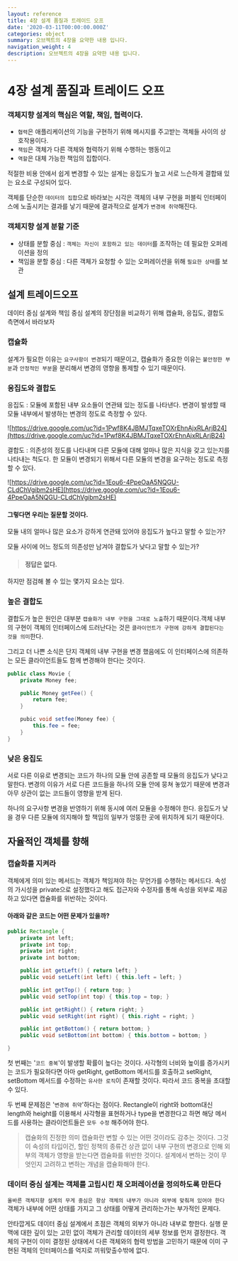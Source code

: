 ```yaml
---
layout: reference
title: 4장 설계 품질과 트레이드 오프
date: '2020-03-11T00:00:00.000Z'
categories: object
summary: 오브젝트의 4장을 요약한 내용 입니다.
navigation_weight: 4
description: 오브젝트의 4장을 요약한 내용 입니다.
---
```


# 4장 설계 품질과 트레이드 오프

### 객체지향 설계의 핵심은 역할, 책임, 협력이다.

* `협력`은 애플리케이션의 기능을 구현하기 위해 메시지를 주고받는 객체들 사이의 상호작용이다.
* `책임`은 객체가 다른 객체와 협력하기 위해 수행하는 행동이고
* `역할`은 대체 가능한 책임의 집합이다.

적절한 비용 안에서 쉽게 변경할 수 있는 설계는 응집도가 높고 서로 느슨하게 결합돼 있는 요소로 구성되어 있다.

객체를 단순한 `데이터의 집합`으로 바라보는 시각은 객체의 내부 구현을 퍼블릭 인터페이스에 노출시키는 결과를 낳기 때문에 결과적으로 설계가 `변경에 취약`해진다.

### 객체지향 설계 분할 기준

* 상태를 분할 중심 : `객체는 자신이 포함하고 있는 데이터`를 조작하는 데 필요한 오퍼레이션을 정의
* 책임을 분할 중심 : 다른 객체가 요청할 수 있는 오퍼레이션을 위해 `필요한 상태`를 보관

## 설계 트레이드오프

데이터 중심 설계와 책임 중심 설계의 장단점을 비교하기 위해 캡슐화, 응집도, 결합도 측면에서 바라보자

### 캡슐화

설계가 필요한 이유는 `요구사항이 변경`되기 때문이고, 캡슐화가 중요한 이유는 `불안정한 부분`과 `안정적인 부분`을 분리해서 변경의 영향을 통제할 수 있기 때문이다.

### 응집도와 결합도

응집도 : 모듈에 포함된 내부 요소들이 연관돼 있는 정도를 나타낸다. 변경이 발생할 때 모듈 내부에서 발생하는 변경의 정도로 측정할 수 있다.

![https://drive.google.com/uc?id=1Pwf8K4JBMJTqxeTOXrEhnAjxRLArjB24](https://drive.google.com/uc?id=1Pwf8K4JBMJTqxeTOXrEhnAjxRLArjB24)

결합도 : 의존성의 정도를 나타내며 다른 모듈에 대해 얼마나 많은 지식을 갖고 있는지를 나타내는 척도다. 한 모듈이 변경되기 위해서 다른 모듈의 변경을 요구하는 정도로 측정할 수 있다.

![https://drive.google.com/uc?id=1Eou6-4PpeOaA5NQGU-CLdChVgibm2sHE](https://drive.google.com/uc?id=1Eou6-4PpeOaA5NQGU-CLdChVgibm2sHE)

#### 그렇다면 우리는 질문할 것이다.

모듈 내의 얼마나 많은 요소가 강하게 연관돼 있어야 응집도가 높다고 말할 수 있는가?

모듈 사이에 어느 정도의 의존성만 남겨야 결합도가 낮다고 말할 수 있는가?

> #### 정답은 없다.

하지만 점검해 볼 수 있는 몇가지 요소는 있다.

### 높은 결합도

결합도가 높은 원인은 대부분 `캡슐화가 내부 구현을 그대로 노출`하기 때문이다.객체 내부의 구현이 객체의 인터페이스에 드러난다는 것은 `클라이언트가 구현에 강하게 결합된다는 것을 의미`한다.

그리고 더 나쁜 소식은 단지 객체의 내부 구현을 변경 했음에도 이 인터페이스에 의존하는 모든 클라이언트들도 함께 변경해야 한다는 것이다.

```java
public class Movie {
    private Money fee;

    public Money getFee() {
        return fee;
    }

    pubic void setfee(Money fee) {
        this.fee = fee;
    }
}
```

### 낮은 응집도

서로 다른 이유로 변경되는 코드가 하나의 모듈 안에 공존할 때 모듈의 응집도가 낮다고 말한다. 변경의 이유가 서로 다른 코드들을 하나의 모듈 안에 뭉쳐 놓았기 때문에 변경과 아무 상관이 없는 코드들이 영향을 받게 된다.

하나의 요구사항 변경을 반영하기 위해 동시에 여러 모듈을 수정해야 한다. 응집도가 낮을 경우 다른 모듈에 의지해야 할 책임의 일부가 엉뚱한 곳에 위치하게 되기 때문이다.

## 자율적인 객체를 향해

### 캡슐화를 지켜라

객체에게 의미 있는 메서드는 객체가 책임져야 하는 무언가를 수행하는 메서드다. 속성의 가시성을 private으로 설정했다고 해도 접근자와 수정자를 통해 속성을 외부로 제공하고 있다면 캡슐화를 위반하는 것이다.

#### 아래와 같은 코드는 어떤 문제가 있을까?

```java
public Rectangle {
    private int left;
    private int top;
    private int right;
    private int bottom;

    public int getLeft() { return left; }
    public void setLeft(int left) { this.left = left; }

    public int getTop() { return top; }
    public void setTop(int top) { this.top = top; }

    public int getRight() { return right; }
    public void setRight(int right) { this.right = right; }

    public int getBottom() { return bottom; }
    public void setBottom(int bottom) { this.bottom = bottom; }

}
```

첫 번째는 '`코드 중복`'이 발생할 확률이 높다는 것이다. 사각형의 너비와 높이를 증가시키는 코드가 필요하다면 아마 getRight, getBottom 메서드를 호출하고 setRight, setBottom 메서드를 수정하는 `유사한 로직`이 존재할 것이다. 따라서 코드 중복을 초대할 수 있다.

두 번째 문제점은 '`변경에 취약`'하다는 점이다. Rectangle이 right와 bottom대신 length와 height를 이용해서 사각형을 표현하거나 type을 변경한다고 하면 해당 메서드를 사용하는 클라이언트들은 `모두 수정` 해주어야 한다.

> 캡슐화의 진정한 의미 캡슐화란 변할 수 있는 어떤 것이라도 감추는 것이다. 그것이 속성의 타입이건, 할인 정책의 종류건 상관 없이 내부 구현의 변경으로 인해 외부의 객체가 영향을 받는다면 캡슐화를 위반한 것이다. 설계에서 변하는 것이 무엇인지 고려하고 변하는 개념을 캡슐화해야 한다.

### 데이터 중심 설계는 객체를 고립시킨 채 오퍼레이션을 정의하도록 만든다

`올바른 객체지향 설계의 무게 중심은 항상 객체의 내부가 아니라 외부에 맞춰져 있어야 한다` 객체가 내부에 어떤 상태를 가지고 그 상태를 어떻게 관리하는가는 부가적인 문제다.

안타깝게도 데이터 중심 설계에서 초점은 객체의 외부가 아니라 내부로 향한다. 실행 문맥에 대한 깊이 있는 고민 없이 객체가 관리할 데이터의 세부 정보를 먼저 결정한다. 객체의 구현이 이미 결정된 상태에서 다른 객체와의 협력 방법을 고민하기 때문에 이미 구현된 객체의 인터페이스를 억지로 끼워맞출수밖에 없다.

